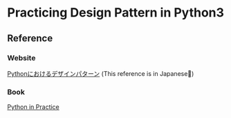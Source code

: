 # Practicing Design Pattern in Python3

## Reference

### Website

[Pythonにおけるデザインパターン](https://pydp.info/)
(This reference is in Japanese🗾)

### Book

[Python in Practice](https://www.oreilly.co.jp/books/9784873117393/)
